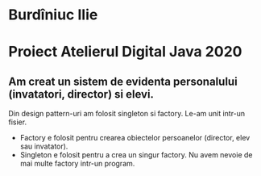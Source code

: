 # Burdîniuc Ilie
# Proiect Atelierul Digital Java 2020

## Am creat un sistem de evidenta personalului (invatatori, director) si elevi.

Din design pattern-uri am folosit singleton si factory. Le-am unit intr-un fisier.
- Factory e folosit pentru crearea obiectelor persoanelor (director, elev sau invatator). 
- Singleton e folosit pentru a crea un singur factory. Nu avem nevoie de mai multe factory
intr-un program.